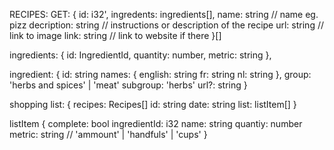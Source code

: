 RECIPES:
GET:
{
    id: i32',
    ingredents: ingredients[], 
    name: string // name eg. pizz
    decription: string // instructions or description of the recipe
    url: string // link to image
    link: string // link to website if there
}[]

ingredients:
{
    id: IngredientId, 
    quantity: number, 
    metric: string
},


ingredient:
{
    id: string
    names: {
        english: string
        fr: string
        nl: string
    },
    group: 'herbs and spices' | 'meat'
    subgroup: 'herbs'
    url?: string
}

shopping list:
{
    recipes: Recipes[]
    id: string
    date: string
    list: listItem[]
}

listItem {
    complete: bool
    ingredientId: i32
    name: string
    quantiy: number
    metric: string // 'ammount' | 'handfuls' | 'cups'
}